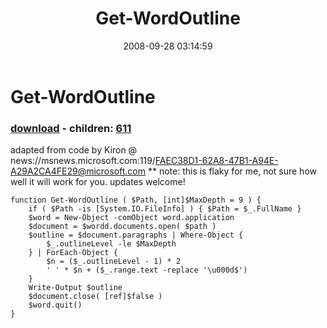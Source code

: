 ﻿---
pid:            610
poster:         halr9000
title:          Get-WordOutline
date:           2008-09-28 03:14:59
format:         posh
parent:         0
parent:         0
children:       611
---

# Get-WordOutline

### [download](610.ps1) - children: [611](611.md)

adapted from code by Kiron @ news://msnews.microsoft.com:119/FAEC38D1-62A8-47B1-A94E-A29A2CA4FE29@microsoft.com
** note: this is flaky for me, not sure how well it will work for you.  updates welcome!

```posh
function Get-WordOutline ( $Path, [int]$MaxDepth = 9 ) {
	if ( $Path -is [System.IO.FileInfo] ) { $Path = $_.FullName }
	$word = New-Object -comObject word.application
	$document = $wordd.documents.open( $path )
	$outline = $document.paragraphs | Where-Object {
		$_.outlineLevel -le $MaxDepth
	} | ForEach-Object {
		$n = ($_.outlineLevel - 1) * 2
		' ' * $n + ($_.range.text -replace '\u000d$')
	}
	Write-Output $outline
	$document.close( [ref]$false )
	$word.quit()
}
```

